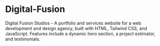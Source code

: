 # Digital-Fusion
Digital Fusion Studios - A portfolio and services website for a web development and design agency, built with HTML, Tailwind CSS, and JavaScript. Features include a dynamic hero section, a project estimator, and testimonials.
